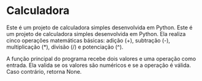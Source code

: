 # Calculadora
Este é um projeto de calculadora simples desenvolvida em Python. 
Este é um projeto de calculadora simples desenvolvida em Python. Ela realiza cinco operações matemáticas básicas: adição (+), subtração (-), multiplicação (*), divisão (/) e potenciação (^).

A função principal do programa recebe dois valores e uma operação como entrada. Ela valida se os valores são numéricos e se a operação é válida. Caso contrário, retorna None.
